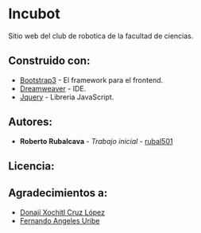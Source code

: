 # Incubot

Sitio web del club de robotica de la facultad de ciencias.

## Construido con:

* [Bootstrap3](http://getbootstrap.com/) - El framework para el frontend.
* [Dreamweaver](http://www.adobe.com/mx/products/dreamweaver.html) - IDE.
* [Jquery](https://jquery.com/) - Libreria JavaScript.

## Autores:

* **Roberto Rubalcava** - *Trabajo inicial* - [rubal501](https://github.com/rubal501)
## Licencia:

## Agradecimientos a:

* [Donají Xochitl Cruz López](https://sites.google.com/a/ciencias.unam.mx/lab-electricidad---electromagnetismo/personal/donaji)
* [Fernando Angeles Uribe](http://www.astroscu.unam.mx/IA/index.php?option=com_content&view=article&id=493&Itemid=46&lang=es)
